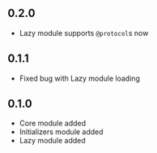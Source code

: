 ## 0.2.0

  - Lazy module supports `@protocol`s now

## 0.1.1

  - Fixed bug with Lazy module loading

## 0.1.0

  - Core module added
  - Initializers module added
  - Lazy module added
